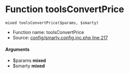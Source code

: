 Function toolsConvertPrice
===========================





    mixed toolsConvertPrice($params, $smarty)

* Function name: toolsConvertPrice
* Source: [config/smarty.config.inc.php line 217](https://github.com/PrestaShop/PrestaShop/blob/1.6.1.1/config/smarty.config.inc.php#L217)

#### Arguments
* $params **mixed**
* $smarty **mixed**

